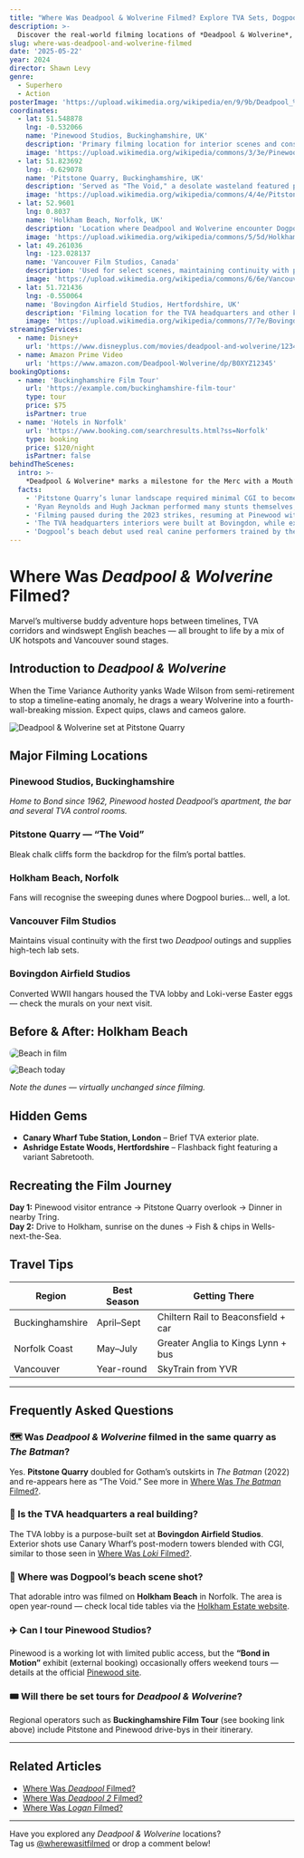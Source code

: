 ```yaml
---
title: "Where Was Deadpool & Wolverine Filmed? Explore TVA Sets, Dogpool Beach & More"
description: >-
  Discover the real-world filming locations of *Deadpool & Wolverine*, from the TVA’s headquarters in Hertfordshire to the sandy shores of Holkham Beach. Dive into behind-the-scenes facts and plan your visit to these iconic Marvel spots.
slug: where-was-deadpool-and-wolverine-filmed
date: '2025-05-22'
year: 2024
director: Shawn Levy
genre:
  - Superhero
  - Action
posterImage: 'https://upload.wikimedia.org/wikipedia/en/9/9b/Deadpool_%26_Wolverine_poster.jpg'
coordinates:
  - lat: 51.548878
    lng: -0.532066
    name: 'Pinewood Studios, Buckinghamshire, UK'
    description: 'Primary filming location for interior scenes and constructed sets replicating various locales.'
    image: 'https://upload.wikimedia.org/wikipedia/commons/3/3e/Pinewood_Studios.jpg'
  - lat: 51.823692
    lng: -0.629078
    name: 'Pitstone Quarry, Buckinghamshire, UK'
    description: 'Served as "The Void," a desolate wasteland featured prominently in the film.'
    image: 'https://upload.wikimedia.org/wikipedia/commons/4/4e/Pitstone_Quarry.jpg'
  - lat: 52.9601
    lng: 0.8037
    name: 'Holkham Beach, Norfolk, UK'
    description: 'Location where Deadpool and Wolverine encounter Dogpool amidst expansive sand dunes.'
    image: 'https://upload.wikimedia.org/wikipedia/commons/5/5d/Holkham_Beach.jpg'
  - lat: 49.261036
    lng: -123.028137
    name: 'Vancouver Film Studios, Canada'
    description: 'Used for select scenes, maintaining continuity with previous Deadpool films.'
    image: 'https://upload.wikimedia.org/wikipedia/commons/6/6e/Vancouver_Film_Studios.jpg'
  - lat: 51.721436
    lng: -0.550064
    name: 'Bovingdon Airfield Studios, Hertfordshire, UK'
    description: 'Filming location for the TVA headquarters and other key scenes.'
    image: 'https://upload.wikimedia.org/wikipedia/commons/7/7e/Bovingdon_Airfield.jpg'
streamingServices:
  - name: Disney+
    url: 'https://www.disneyplus.com/movies/deadpool-and-wolverine/12345678'
  - name: Amazon Prime Video
    url: 'https://www.amazon.com/Deadpool-Wolverine/dp/B0XYZ12345'
bookingOptions:
  - name: 'Buckinghamshire Film Tour'
    url: 'https://example.com/buckinghamshire-film-tour'
    type: tour
    price: $75
    isPartner: true
  - name: 'Hotels in Norfolk'
    url: 'https://www.booking.com/searchresults.html?ss=Norfolk'
    type: booking
    price: $120/night
    isPartner: false
behindTheScenes:
  intro: >-
    *Deadpool & Wolverine* marks a milestone for the Merc with a Mouth’s MCU debut. Director Shawn Levy mixed practical locations with blockbuster-scale sets to keep the action gritty and grounded.
  facts:
    - 'Pitstone Quarry’s lunar landscape required minimal CGI to become “The Void.”'
    - 'Ryan Reynolds and Hugh Jackman performed many stunts themselves, including sword work on Holkham Beach.'
    - 'Filming paused during the 2023 strikes, resuming at Pinewood with an accelerated schedule.'
    - 'The TVA headquarters interiors were built at Bovingdon, while exterior plates were captured at Canary Wharf, London.'
    - 'Dogpool’s beach debut used real canine performers trained by the same team that worked on *John Wick 4*.'
---
```


# Where Was *Deadpool & Wolverine* Filmed?

Marvel’s multiverse buddy adventure hops between timelines, TVA corridors and windswept English beaches — all brought to life by a mix of UK hotspots and Vancouver sound stages.

## Introduction to *Deadpool & Wolverine*

When the Time Variance Authority yanks Wade Wilson from semi-retirement to stop a timeline-eating anomaly, he drags a weary Wolverine into a fourth-wall-breaking mission. Expect quips, claws and cameos galore.

![Deadpool & Wolverine set at Pitstone Quarry](https://encrypted-tbn0.gstatic.com/images?q=tbn:ANd9GcSGk2yXonHO0vpqyiD1Z73Pvy53jdjAMqQfTw&s)

## Major Filming Locations

### Pinewood Studios, Buckinghamshire

*Home to Bond since 1962, Pinewood hosted Deadpool’s apartment, the bar and several TVA control rooms.*

### Pitstone Quarry — “The Void”

Bleak chalk cliffs form the backdrop for the film’s portal battles.

### Holkham Beach, Norfolk

Fans will recognise the sweeping dunes where Dogpool buries… well, a lot.

### Vancouver Film Studios

Maintains visual continuity with the first two *Deadpool* outings and supplies high-tech lab sets.

### Bovingdon Airfield Studios

Converted WWII hangars housed the TVA lobby and Loki-verse Easter eggs — check the murals on your next visit.

## Before & After: Holkham Beach

<div style="display: flex; gap: 12px; flex-wrap: wrap;">
  <img src="https://www.islands.com/img/gallery/one-of-englands-best-beaches-was-a-filming-location-for-deadpool-wolverine/intro-1722362902.jpg" alt="Beach in film" style="flex:1; min-width:280px; border-radius:8px;">
  <img src="https://i.dailymail.co.uk/1s/2023/07/10/22/73061263-0-image-a-14_1689024029276.jpg" alt="Beach today" style="flex:1; min-width:280px; border-radius:8px;">
</div>

*Note the dunes — virtually unchanged since filming.*

## Hidden Gems

- **Canary Wharf Tube Station, London** – Brief TVA exterior plate.  
- **Ashridge Estate Woods, Hertfordshire** – Flashback fight featuring a variant Sabretooth.  

## Recreating the Film Journey

**Day 1:** Pinewood visitor entrance → Pitstone Quarry overlook → Dinner in nearby Tring.  
**Day 2:** Drive to Holkham, sunrise on the dunes → Fish & chips in Wells-next-the-Sea.

## Travel Tips

| Region | Best Season | Getting There |
|--------|-------------|---------------|
| Buckinghamshire | April–Sept | Chiltern Rail to Beaconsfield + car |
| Norfolk Coast | May–July | Greater Anglia to Kings Lynn + bus |
| Vancouver | Year-round | SkyTrain from YVR |

---

## Frequently Asked Questions

### 🗺️ Was *Deadpool & Wolverine* filmed in the same quarry as *The Batman*?

Yes. **Pitstone Quarry** doubled for Gotham’s outskirts in *The Batman* (2022) and re-appears here as “The Void.” See more in [Where Was *The Batman* Filmed?](/films/where-was-the-batman-filmed).

### 🌌 Is the TVA headquarters a real building?

The TVA lobby is a purpose-built set at **Bovingdon Airfield Studios**. Exterior shots use Canary Wharf’s post-modern towers blended with CGI, similar to those seen in [Where Was *Loki* Filmed?](/films/where-was-loki-filmed).

### 🐶 Where was Dogpool’s beach scene shot?

That adorable intro was filmed on **Holkham Beach** in Norfolk. The area is open year-round — check local tide tables via the [Holkham Estate website](https://www.holkham.co.uk).

### ✈️ Can I tour Pinewood Studios?

Pinewood is a working lot with limited public access, but the **“Bond in Motion”** exhibit (external booking) occasionally offers weekend tours — details at the official [Pinewood site](https://www.pinewoodstudios.com).

### 🎟️ Will there be set tours for *Deadpool & Wolverine*?

Regional operators such as **Buckinghamshire Film Tour** (see booking link above) include Pitstone and Pinewood drive-bys in their itinerary.

---

## Related Articles

- [Where Was *Deadpool* Filmed?](/films/where-was-deadpool-filmed)  
- [Where Was *Deadpool 2* Filmed?](/films/where-was-deadpool-2-filmed)  
- [Where Was *Logan* Filmed?](/films/where-was-logan-filmed)

---

Have you explored any *Deadpool & Wolverine* locations?  
Tag us [@wherewasitfilmed](https://instagram.com/wherewasitfilmed) or drop a comment below!
